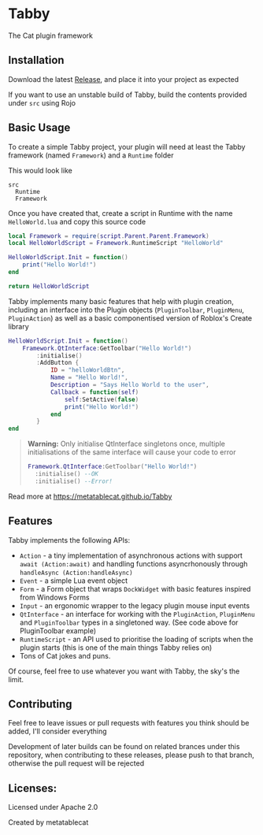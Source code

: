 # Tabby

The Cat plugin framework

## Installation
Download the latest [Release](https://github.com/metatablecat/Tabby/releases), and place it into your project as expected

If you want to use an unstable build of Tabby, build the contents provided under `src` using Rojo

## Basic Usage
To create a simple Tabby project, your plugin will need at least the Tabby framework (named `Framework`) and a `Runtime` folder

This would look like
```
src
  Runtime
  Framework
```

Once you have created that, create a script in Runtime with the name `HelloWorld.lua` and copy this source code

```lua
local Framework = require(script.Parent.Parent.Framework)
local HelloWorldScript = Framework.RuntimeScript "HelloWorld"

HelloWorldScript.Init = function()
	print("Hello World!")
end

return HelloWorldScript
```

Tabby implements many basic features that help with plugin creation, including an interface into the Plugin objects (`PluginToolbar`, `PluginMenu`, `PluginAction`) as well as a basic componentised version of Roblox's Create library

```lua
HelloWorldScript.Init = function()
	Framework.QtInterface:GetToolbar("Hello World!")
		:initialise()
		:AddButton {
			ID = "helloWorldBtn",
			Name = "Hello World!",
			Description = "Says Hello World to the user",
			Callback = function(self)
				self:SetActive(false)
				print("Hello World!")
			end
		} 
end
```

> **Warning:** Only initialise QtInterface singletons once, multiple initialisations of the same interface will cause your code to error
>
> ```lua
> Framework.QtInterface:GetToolbar("Hello World!")
>   :initialise() --OK
>   :initialise() --Error!
> ```

Read more at https://metatablecat.github.io/Tabby

## Features
Tabby implements the following APIs:
* `Action` - a tiny implementation of asynchronous actions with support `await (Action:await)` and handling functions asyncrhonously through `handleAsync (Action:handleAsync)`
* `Event` - a simple Lua event object
* `Form` - a Form object that wraps `DockWidget` with basic features inspired from Windows Forms
* `Input` - an ergonomic wrapper to the legacy plugin mouse input events
* `QtInterface` - an interface for working with the `PluginAction`, `PluginMenu` and `PluginToolbar` types in a singletoned way. (See code above for PluginToolbar example)
* `RuntimeScript` - an API used to prioritise the loading of scripts when the plugin starts (this is one of the main things Tabby relies on)
* Tons of Cat jokes and puns.

Of course, feel free to use whatever you want with Tabby, the sky's the limit.

## Contributing
Feel free to leave issues or pull requests with features you think should be added, I'll consider everything

Development of later builds can be found on related brances under this repository, when contributing to these releases, please push to that branch, otherwise the pull request will be rejected

## Licenses:
Licensed under Apache 2.0

Created by metatablecat
